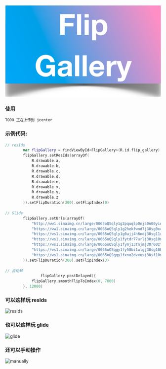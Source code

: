 
![FlipGallery](./resources/adv.png)



### 使用

```groovy
TODO 正在上传到 jcenter
```



### 示例代码:

```Kotlin
// resIds
        var flipGallery = findViewById<FlipGallery>(R.id.flip_gallery)
        flipGallery.setResIds(arrayOf(
            R.drawable.a,
            R.drawable.b,
            R.drawable.c,
            R.drawable.d,
            R.drawable.e,
            R.drawable.x,
            R.drawable.y,
            R.drawable.z
        )).setFlipDuration(300).setFlipIndex(0)

// Glide
        flipGallery.setUrls(arrayOf(
            "http://ww1.sinaimg.cn/large/0065oQSqly1g2pquqlp0nj30n00yiq8u.jpg",
            "https://ww1.sinaimg.cn/large/0065oQSqly1g2hekfwnd7j30sg0x4djy.jpg",
            "https://ws1.sinaimg.cn/large/0065oQSqly1g0ajj4h6ndj30sg11xdmj.jpg",
            "https://ws1.sinaimg.cn/large/0065oQSqly1fytdr77urlj30sg10najf.jpg",
            "https://ws1.sinaimg.cn/large/0065oQSqly1fymj13tnjmj30r60zf79k.jpg",
            "https://ws1.sinaimg.cn/large/0065oQSqgy1fy58bi1wlgj30sg10hguu.jpg",
            "https://ws1.sinaimg.cn/large/0065oQSqgy1fxno2dvxusj30sf10nqcm.jpg"
        )).setFlipDuration(300).setFlipIndex(3)

// 自动转
				flipGallery.postDelayed({
            flipGallery.smoothFlipToIndex(0, 7000)
        }, 12000)
```





### 可以这样玩 resIds

![resIds](./resources/resIds.gif)



### 也可以这样玩 glide

![glide](./resources/glide.gif)



### 还可以手动操作

![manually](./resources/manually.gif)
